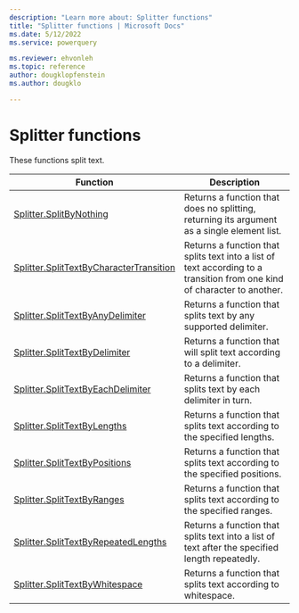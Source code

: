 ```yaml
---
description: "Learn more about: Splitter functions"
title: "Splitter functions | Microsoft Docs"
ms.date: 5/12/2022
ms.service: powerquery

ms.reviewer: ehvonleh
ms.topic: reference
author: dougklopfenstein
ms.author: dougklo

---
```

# Splitter functions

These functions split text.

|Function|Description|
|------------|---------------|
|[Splitter.SplitByNothing](splitter-splitbynothing.md)|Returns a function that does no splitting, returning its argument as a single element list.|
|[Splitter.SplitTextByCharacterTransition](splitter-splittextbycharactertransition.md)|Returns a function that splits text into a list of text according to a transition from one kind of character to another.|
|[Splitter.SplitTextByAnyDelimiter](splitter-splittextbyanydelimiter.md)|Returns a function that splits text by any supported delimiter.|
|[Splitter.SplitTextByDelimiter](splitter-splittextbydelimiter.md)|Returns a function that will split text according to a delimiter.|
|[Splitter.SplitTextByEachDelimiter](splitter-splittextbyeachdelimiter.md)|Returns a function that splits text by each delimiter in turn.|
|[Splitter.SplitTextByLengths](splitter-splittextbylengths.md)|Returns a function that splits text according to the specified lengths.|
|[Splitter.SplitTextByPositions](splitter-splittextbypositions.md)|Returns a function that splits text according to the specified positions.|
|[Splitter.SplitTextByRanges](splitter-splittextbyranges.md)|Returns a function that splits text according to the specified ranges.|
|[Splitter.SplitTextByRepeatedLengths](splitter-splittextbyrepeatedlengths.md)|Returns a function that splits text into a list of text after the specified length repeatedly.|
|[Splitter.SplitTextByWhitespace](splitter-splittextbywhitespace.md)|Returns a function that splits text according to whitespace.|
